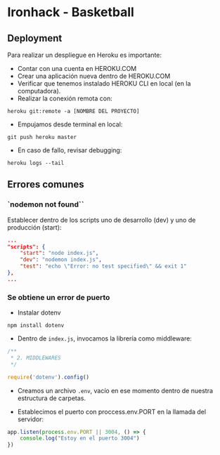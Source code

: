 # Ironhack - Basketball

## Deployment

Para realizar un despliegue en Heroku es importante:

- Contar con una cuenta en HEROKU.COM
- Crear una aplicación nueva dentro de HEROKU.COM
- Verificar que tenemos instalado HEROKU CLI en local (en la computadora).
- Realizar la conexión remota con:

```shell
heroku git:remote -a [NOMBRE DEL PROYECTO]
```

- Empujamos desde terminal en local:
```shell
git push heroku master
```

- En caso de fallo, revisar debugging:

```shell
heroku logs --tail
```



## Errores comunes

### `nodemon not found``

Establecer dentro de los scripts uno de desarrollo (dev) y uno de producción (start):

```json
...
"scripts": {
    "start": "node index.js",
    "dev": "nodemon index.js",
    "test": "echo \"Error: no test specified\" && exit 1"
},
...
```


### Se obtiene un error de puerto

- Instalar dotenv

```shell
npm install dotenv
```

- Dentro de `index.js`, invocamos la librería como middleware:

```javascript
/**
 * 2. MIDDLEWARES
 */

require('dotenv').config()

```

- Creamos un archivo `.env`, vacío en ese momento dentro de nuestra estructura de carpetas.

- Establecimos el puerto con proccess.env.PORT en la llamada del servidor:

```javascript
app.listen(process.env.PORT || 3004, () => {
    console.log("Estoy en el puerto 3004")
})
```












